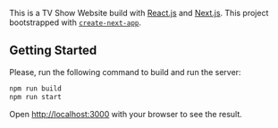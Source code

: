This is a TV Show Website build with [React.js](https://reactjs.org/) and [Next.js](https://nextjs.org/). This project bootstrapped with [`create-next-app`](https://github.com/vercel/next.js/tree/canary/packages/create-next-app).

## Getting Started

Please, run the following command to build and run the server:

```bash
npm run build
npm run start
```

Open [http://localhost:3000](http://localhost:3000) with your browser to see the result.
